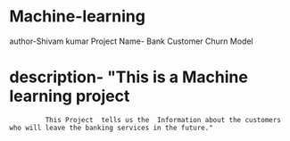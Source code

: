 # Machine-learning
author-Shivam kumar
Project Name- Bank Customer Churn Model 
# description- "This is a Machine learning project 
             This Project  tells us the  Information about the customers who will leave the banking services in the future."
